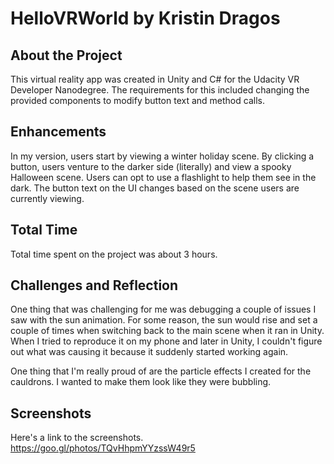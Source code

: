 # HelloVRWorld by Kristin Dragos

## About the Project
This virtual reality app was created in Unity and C# for the Udacity VR Developer Nanodegree. The requirements for this included changing the provided components to modify button text and method  calls. 

## Enhancements
In my version, users start by viewing a winter holiday scene. By clicking a button, users venture to the darker side (literally) and view a spooky Halloween scene. Users can opt to use a flashlight to help them see in the dark. The button text on the UI changes based on the scene users are currently viewing. 

## Total Time
Total time spent on the project was about 3 hours. 

## Challenges and Reflection
One thing that was challenging for me was debugging a couple of issues I saw with the sun animation. For some reason, the sun would rise and set a couple of times when switching back to the main scene when it ran in Unity. When I tried to reproduce it on my phone and later in Unity, I couldn't figure out what was causing it because it suddenly started working again.

One thing that I'm really proud of are the particle effects I created for the cauldrons. I wanted to make them look like they were bubbling. 

## Screenshots
Here's a link to the screenshots. https://goo.gl/photos/TQvHhpmYYzssW49r5
